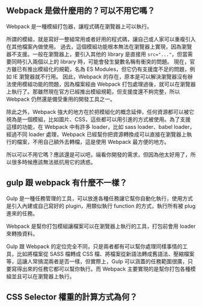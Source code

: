 ## Webpack 是做什麼用的？可以不用它嗎？
Webpack 是一種模組打包器，讓程式碼在瀏覽器上可以執行。

所謂的模組，就是寫好一整組常用或者好用的程式碼，讓自己或人家可以重複引入在其他檔案內做使用。
過去，這個模組功能根本無法在瀏覽器上實現，因為瀏覽器不支援。一般在瀏覽器上，要引入其他的 library 是直接用 `src="..."`，但當需要同時引入兩個以上的 library 時，可能會發生變數名稱有衝突的問題。
現在，官方雖已有推出模組化的規範，名為 ES Modules，但它仍有支援度不足的問題，例如 IE 瀏覽器就不行用。
因此，Webpack 的存在，原本是可以解決瀏覽器沒有辦法使用模組功能的問題，因為檔案經由 Webpack 打包處理過後，就可以在瀏覽器上執行了。那雖然現在官方已經推出模組規範，但支援度還不夠完整，所以 Webpack 仍然還是備受重用的開發工具之一。

除此之外，Webpack 強大的地方在於把模組化的概念延伸，任何資源都可以被它視為是一個模組，比如圖片、CSS，這些都可以用引進的方式被使用。為了支援這樣的功能，在 Webpack 中有許多 loader，比如 sass loader、babel loader，經過不同 loader 處理，Webpack 已經幫你把資源轉換成可以直接在瀏覽器上執行的檔案，不用自己額外去轉檔，這是使用 Webpack 最方便的地方。

所以可以不用它嗎？應該還是可以吧，端看你開發的需求，但因為他太好用了，所以很多時候應該無法抵抗用它的誘惑。


## gulp 跟 webpack 有什麼不一樣？

Gulp 是一種任務管理的工具，可以放進各種任務讓它幫你自動化執行，使用方式是引入內建或自己寫好的 plugin，用類似執行 function 的方式，執行所有被 plug 進來的任務。

Webpack 是幫你打包模組讓檔案可以在瀏覽器上執行的工具，打包前會用 loader 來轉換資料。

Gulp 跟 Webpack 的定位完全不同，只是兩者都有可以幫你處理同樣事情的工具，比如將檔案從 SASS 檔轉成 CSS 檔、將檔案從新語法轉成舊語法、壓縮檔案等，這讓人常搞混兩者是否一樣，但實際上，Gulp 可以涵蓋的任務範圍很廣，只要寫得出來的任務它都可以幫你執行。而 Webpack 主要實現的是幫你打包各種模組並且可以在瀏覽器上執行。


## CSS Selector 權重的計算方式為何？

